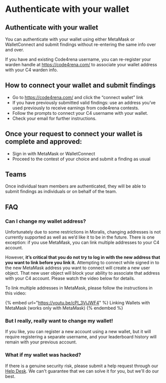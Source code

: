 # Authenticate with your wallet

## Authenticate with your wallet

You can authenticate with your wallet using either MetaMask or WalletConnect and submit findings without re-entering the same info over and over.

If you have and existing Code4rena username, you can re-register your warden handle at https://code4rena.com/ to associate your wallet address with your C4 warden info.

## How to connect your wallet and submit findings

* Go to https://code4rena.com/ and click the “connect wallet” link
* If you have previously submitted valid findings: use an address you’ve used previously to receive earnings from code4rena contests.
* Follow the prompts to connect your C4 username with your wallet.
* Check your email for further instructions.

## Once your request to connect your wallet is complete and approved:

* Sign in with MetaMask or WalletConnect
* Proceed to the contest of your choice and submit a finding as usual

## Teams

Once individual team members are authenticated, they will be able to submit findings as individuals or on behalf of the team.

## FAQ

### **Can I change my wallet address?**

Unfortunately due to some restrictions in Moralis, changing addresses is not currently supported as well as we’d like it to be in the future. There is one exception: if you use MetaMask, you can link multiple addresses to your C4 account.

However, **it’s critical that you do not try to log in with the new address that you want to link before you link it.** Attempting to connect while signed in to the new MetaMask address you want to connect will create a new user object. That new user object will block your ability to associate that address with your C4 account. Please watch the video below for details.

To link multiple addresses in MetaMask, please follow the instructions in this video:

{% embed url="https://youtu.be/cPI_3VjJWF4" %}
Linking Wallets with MetaMask (works only with MetaMask)
{% endembed %}

### **But I really, really want to change my wallet!**

If you like, you can register a new account using a new wallet, but it will require registering a separate username, and your leaderboard history will remain with your previous account.

### **What if my wallet was hacked?**

If there is a genuine security risk, please submit a help request through our [Help Desk](https://code4rena.com/help/). We can't guarantee that we can solve it for you, but we'll do our best.
